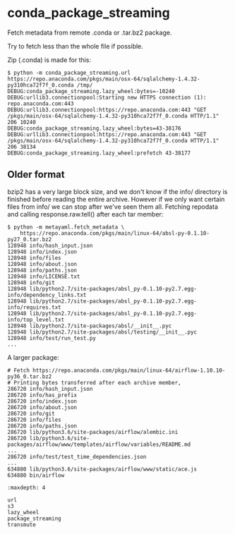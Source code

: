 # conda_package_streaming

Fetch metadata from remote .conda or .tar.bz2 package.

Try to fetch less than the whole file if possible.

Zip (.conda) is made for this:

```
$ python -m conda_package_streaming.url https://repo.anaconda.com/pkgs/main/osx-64/sqlalchemy-1.4.32-py310hca72f7f_0.conda /tmp/
DEBUG:conda_package_streaming.lazy_wheel:bytes=-10240
DEBUG:urllib3.connectionpool:Starting new HTTPS connection (1): repo.anaconda.com:443
DEBUG:urllib3.connectionpool:https://repo.anaconda.com:443 "GET /pkgs/main/osx-64/sqlalchemy-1.4.32-py310hca72f7f_0.conda HTTP/1.1" 206 10240
DEBUG:conda_package_streaming.lazy_wheel:bytes=43-38176
DEBUG:urllib3.connectionpool:https://repo.anaconda.com:443 "GET /pkgs/main/osx-64/sqlalchemy-1.4.32-py310hca72f7f_0.conda HTTP/1.1" 206 38134
DEBUG:conda_package_streaming.lazy_wheel:prefetch 43-38177
```

## Older format

bzip2 has a very large block size, and we don't know if the info/ directory is
finished before reading the entire archive. However if we only want certain
files from info/ we can stop after we've seen them all. Fetching repodata and
calling response.raw.tell() after each tar member:

```
$ python -m metayaml.fetch_metadata \
    https://repo.anaconda.com/pkgs/main/linux-64/absl-py-0.1.10-py27_0.tar.bz2
128948 info/hash_input.json
128948 info/index.json
128948 info/files
128948 info/about.json
128948 info/paths.json
128948 info/LICENSE.txt
128948 info/git
128948 lib/python2.7/site-packages/absl_py-0.1.10-py2.7.egg-info/dependency_links.txt
128948 lib/python2.7/site-packages/absl_py-0.1.10-py2.7.egg-info/requires.txt
128948 lib/python2.7/site-packages/absl_py-0.1.10-py2.7.egg-info/top_level.txt
128948 lib/python2.7/site-packages/absl/__init__.pyc
128948 lib/python2.7/site-packages/absl/testing/__init__.pyc
128948 info/test/run_test.py
...
```

A larger package:
```
# Fetch https://repo.anaconda.com/pkgs/main/linux-64/airflow-1.10.10-py36_0.tar.bz2
# Printing bytes transferred after each archive member,
286720 info/hash_input.json
286720 info/has_prefix
286720 info/index.json
286720 info/about.json
286720 info/git
286720 info/files
286720 info/paths.json
286720 lib/python3.6/site-packages/airflow/alembic.ini
286720 lib/python3.6/site-packages/airflow/www/templates/airflow/variables/README.md
...
286720 info/test/test_time_dependencies.json
...
634880 lib/python3.6/site-packages/airflow/www/static/ace.js
634880 bin/airflow
```

```{toctree}
:maxdepth: 4

url
s3
lazy_wheel
package_streaming
transmute
```
